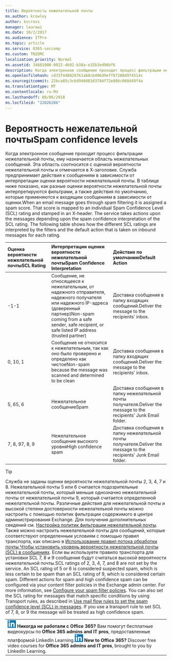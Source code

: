 ```yaml
---
title: Вероятность нежелательной почты
ms.author: krowley
author: kccross
manager: laurawi
ms.date: 10/2/2017
ms.audience: ITPro
ms.topic: article
ms.service: O365-seccomp
ms.custom: TN2DMC
localization_priority: Normal
ms.assetid: 34681000-0022-4b92-b38a-e32b3ed96bf6
description: Когда электронное сообщение проходит процесс фильтрации нежелательной почты, ему назначается область нежелательных сообщений. Эта область соотносится с оценкой вероятности нежелательной почты и отмечается в Х-заголовке. Служба предпринимает действия к сообщениям в зависимости от интерпретации оценки вероятности нежелательной почты. В таблице ниже показано, как разные оценки вероятности нежелательной почты интерпретируются фильтрами, а также действия по умолчанию, которые применяются к входящим сообщениям в зависимости от оценки.
ms.openlocfilehash: cd33f440828761ab8cb496d9eff07288d974514c
ms.sourcegitcommit: 22bca85c3c6d946083d3784f72e886c068d49f4a
ms.translationtype: MT
ms.contentlocale: ru-RU
ms.lasthandoff: 08/06/2018
ms.locfileid: "22026286"
---
```

# <a name="spam-confidence-levels"></a><span data-ttu-id="3189a-106">Вероятность нежелательной почты</span><span class="sxs-lookup"><span data-stu-id="3189a-106">Spam confidence levels</span></span>

<span data-ttu-id="3189a-p102">Когда электронное сообщение проходит процесс фильтрации нежелательной почты, ему назначается область нежелательных сообщений. Эта область соотносится с оценкой вероятности нежелательной почты и отмечается в Х-заголовке. Служба предпринимает действия к сообщениям в зависимости от интерпретации оценки вероятности нежелательной почты. В таблице ниже показано, как разные оценки вероятности нежелательной почты интерпретируются фильтрами, а также действия по умолчанию, которые применяются к входящим сообщениям в зависимости от оценки.</span><span class="sxs-lookup"><span data-stu-id="3189a-p102">When an email message goes through spam filtering it is assigned a spam score. That score is mapped to an individual Spam Confidence Level (SCL) rating and stamped in an X-header. The service takes actions upon the messages depending upon the spam confidence interpretation of the SCL rating. The following table shows how the different SCL ratings are interpreted by the filters and the default action that is taken on inbound messages for each rating.</span></span>
  
|<span data-ttu-id="3189a-111">**Оценка вероятности нежелательной почты**</span><span class="sxs-lookup"><span data-stu-id="3189a-111">**SCL Rating**</span></span>|<span data-ttu-id="3189a-112">**Интерпретации оценки вероятности нежелательной почты**</span><span class="sxs-lookup"><span data-stu-id="3189a-112">**Spam Confidence Interpretation**</span></span>|<span data-ttu-id="3189a-113">**Действие по умолчанию**</span><span class="sxs-lookup"><span data-stu-id="3189a-113">**Default Action**</span></span>|
|:-----|:-----|:-----|
|<span data-ttu-id="3189a-114">-1</span><span class="sxs-lookup"><span data-stu-id="3189a-114">-1</span></span>  <br/> |<span data-ttu-id="3189a-115">Сообщение, не относящееся к нежелательным, от надежного отправителя, надежного получателя или надежного IP-адреса (доверенный партнер)</span><span class="sxs-lookup"><span data-stu-id="3189a-115">Non-spam coming from a safe sender, safe recipient, or safe listed IP address (trusted partner)</span></span>  <br/> |<span data-ttu-id="3189a-116">Доставка сообщения в папку входящих сообщений.</span><span class="sxs-lookup"><span data-stu-id="3189a-116">Deliver the message to the recipients' inbox.</span></span>  <br/> |
|<span data-ttu-id="3189a-117">0, 1</span><span class="sxs-lookup"><span data-stu-id="3189a-117">0, 1</span></span>  <br/> |<span data-ttu-id="3189a-118">Сообщение не относится к нежелательным, так как оно было проверено и определено как чистое</span><span class="sxs-lookup"><span data-stu-id="3189a-118">Non-spam because the message was scanned and determined to be clean</span></span>  <br/> |<span data-ttu-id="3189a-119">Доставка сообщения в папку входящих сообщений.</span><span class="sxs-lookup"><span data-stu-id="3189a-119">Deliver the message to the recipients' inbox.</span></span>  <br/> |
|<span data-ttu-id="3189a-120">5, 6</span><span class="sxs-lookup"><span data-stu-id="3189a-120">5, 6</span></span>  <br/> | <span data-ttu-id="3189a-121">Нежелательное сообщение</span><span class="sxs-lookup"><span data-stu-id="3189a-121">Spam</span></span>  <br/> |<span data-ttu-id="3189a-122">Доставка сообщения в папку нежелательной почты получателя.</span><span class="sxs-lookup"><span data-stu-id="3189a-122">Deliver the message to the recipients' Junk Email folder.</span></span>  <br/> |
|<span data-ttu-id="3189a-123">7, 8, 9</span><span class="sxs-lookup"><span data-stu-id="3189a-123">7, 8, 9</span></span>  <br/> |<span data-ttu-id="3189a-124">Нежелательное сообщение высокого уровня</span><span class="sxs-lookup"><span data-stu-id="3189a-124">High confidence spam</span></span>  <br/> |<span data-ttu-id="3189a-125">Доставка сообщения в папку нежелательной почты получателя.</span><span class="sxs-lookup"><span data-stu-id="3189a-125">Deliver the message to the recipients' Junk Email folder.</span></span>  <br/> |
   
> [!TIP]
> <span data-ttu-id="3189a-p103">Служба не заданы оценки вероятности нежелательной почты 2, 3, 4, 7 и 8. Нежелательной почты 5 или 6 считается подозрительные нежелательной почты, который меньше однозначно нежелательной почты от нежелательной почты 9, который считается определенной нежелательной почты. Различные действия для нежелательной почты и высокой степени достоверности нежелательной почты можно настроить с помощью политик фильтрации содержимого в центре администрирования Exchange. Для получения дополнительных сведений см. [Настройка политик фильтрации нежелательной почты](configure-your-spam-filter-policies.md). Также можно настроить нежелательной почты для сообщений, которые соответствуют определенным условиям с помощью правил транспорта, как описано в [Использование правил потока обработки почты Чтобы установить уровень вероятности нежелательной почты (SCL) в сообщениях](use-mail-flow-rules-to-set-the-spam-confidence-level-scl-in-messages.md). Если вы используете правило транспорта для установки SCL 7, 8 и 9 сообщения будут считаться высокой вероятности нежелательной почты.</span><span class="sxs-lookup"><span data-stu-id="3189a-p103">SCL ratings of 2, 3, 4, 7, and 8 are not set by the service. An SCL rating of 5 or 6 is considered suspected spam, which is less certain to be spam than an SCL rating of 9, which is considered certain spam. Different actions for spam and high confidence spam can be configured via your content filter policies in the Exchange admin center. For more information, see [Configure your spam filter policies](configure-your-spam-filter-policies.md). You can also set the SCL rating for messages that match specific conditions by using Transport rules, as described in [Use mail flow rules to set the spam confidence level (SCL) in messages](use-mail-flow-rules-to-set-the-spam-confidence-level-scl-in-messages.md). If you use a transport rule to set SCL of 7, 8, or 9 the message will be treated as high confidence spam.</span></span> 
  
||
|:-----|
|<span data-ttu-id="3189a-p104">![Небольшой значок LinkedIn Learning](media/eac8a413-9498-4220-8544-1e37d1aaea13.png) **Никогда не работали с Office 365?**         Вам помогут бесплатные видеокурсы по **Office 365 admins and IT pros**, предоставленные платформой LinkedIn Learning.</span><span class="sxs-lookup"><span data-stu-id="3189a-p104">![The short icon for LinkedIn Learning](media/eac8a413-9498-4220-8544-1e37d1aaea13.png) **New to Office 365?**         Discover free video courses for **Office 365 admins and IT pros**, brought to you by LinkedIn Learning.</span></span> |
   

